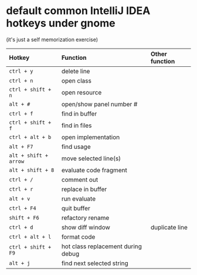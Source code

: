 # default common IntelliJ IDEA hotkeys under gnome

(it's just a self memorization exercise)


| Hotkey                    | Function                 | Other function
| :------------------------ |:-------------------------| :-
| ```ctrl + y```            | delete line              |
| ```ctrl + n```            | open class               |
| ```ctrl + shift + n```    | open resource            |
| ```alt + #```             | open/show panel number # |
| ```ctrl + f```            | find in buffer           |
| ```ctrl + shift + f```    | find in files            |
| ```ctrl + alt + b```      | open implementation      |
| ```alt + F7```            | find usage               |
| ```alt + shift + arrow``` | move selected line(s)    |
| ```alt + shift + 8```     | evaluate code fragment   |
| ```ctrl + /```            | comment out              |
| ```ctrl + r```            | replace in buffer        |
| ```alt + v```             | run evaluate             |
| ```ctrl + F4```           | quit buffer              |
| ```shift + F6```          | refactory rename         |
| ```ctrl + d```            | show diff window         | duplicate line
| ```ctrl + alt + l```      | format code              |
| ```ctrl + shift + F9```   | hot class replacement during debug |
| ```alt + j```             | find next selected string |
